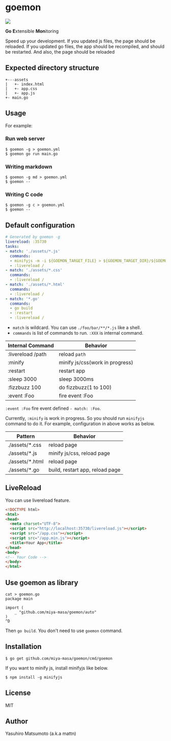 # goemon

![](https://raw.githubusercontent.com/miya-masa/goemon/master/data/goemon.png)

**Go** **E**xtensible **Mon**itoring

Speed up your development.
If you updated js files, the page should be reloaded. If you updated go files, the app should be recompiled, and should be restarted. And also, the page should be reloaded

## Expected directory structure

```
+---assets
|   +- index.html
|   +- app.css
|   +- app.js
+- main.go
```

## Usage

For example:

### Run web server
```
$ goemon -g > goemon.yml
$ goemon go run main.go
```

### Writing markdown
```
$ goemon -g md > goemon.yml
$ goemon --
```

### Writing C code
```
$ goemon -g c > goemon.yml
$ goemon --
```

## Default configuration

```yaml
# Generated by goemon -g
livereload: :35730
tasks:
- match: './assets/*.js'
  commands:
  - minifyjs -m -i ${GOEMON_TARGET_FILE} > ${GOEMON_TARGET_DIR}/${GOEMON_TARGET_NAME}.min.js
  - :livereload /
- match: './assets/*.css'
  commands:
  - :livereload /
- match: './assets/*.html'
  commands:
  - :livereload /
- match: '*.go'
  commands:
  - go build
  - :restart
  - :livereload /
```

* `match` is wildcard. You can use `./foo/bar/**/*.js` like a shell.
* `commands` is list of commands to run. `:XXX` is internal command.

| Internal Command  |             Behavior            |
|-------------------|---------------------------------|
| :livereload /path | reload `path`                   |
| :minify           | minify js/css(work in progress) |
| :restart          | restart app                     |
| :sleep 3000       | sleep 3000ms                    |
| :fizzbuzz 100     | do fizzbuzz(1 to 100)           |
| :event :Foo       | fire event :Foo                 |

`:event :Foo` fire event defined `- match: :Foo`.

Currently, `:minify` is work in progress. So you should run `minifyjs` command to do it.
For example, configuration in above works as below.

|     Pattern      |             Behavior            |
|------------------|---------------------------------|
| ./assets/\*.css  | reload page                     |
| ./assets/\*.js   | minify js/css, reload page      |
| ./assets/\*.html | reload page                     |
| ./assets/\*.go   | build, restart app, reload page |

## LiveReload

You can use livereload feature.

```html
<!DOCTYPE html>
<html>
<head>
  <meta charset="UTF-8">
  <script src="http://localhost:35730/livereload.js"></script>
  <script src="/app.css"></script>
  <script src="/app.min.js"></script>
  <title>Your App</title>
</head>
<body>
<!-- Your Code -->  
</body>
</html>
```

## Use goemon as library

```
cat > goemon.go
package main

import (
	_ "github.com/miya-masa/goemon/auto"
)
^D
```

Then `go build`. You don't need to use `goemon` command.


## Installation

```
$ go get github.com/miya-masa/goemon/cmd/goemon
```
If you want to minify js, install minifyjs like below.

```
$ npm install -g minifyjs
```

## License

MIT

## Author

Yasuhiro Matsumoto (a.k.a mattn)
